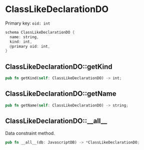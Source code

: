 # ClassLikeDeclarationDO

Primary key: `oid: int`

```rust
schema ClassLikeDeclarationDO {
  name: string,
  kind: int,
  @primary oid: int,
}
```
## ClassLikeDeclarationDO::getKind

```rust
pub fn getKind(self: ClassLikeDeclarationDO) -> int;
```
## ClassLikeDeclarationDO::getName

```rust
pub fn getName(self: ClassLikeDeclarationDO) -> string;
```
## ClassLikeDeclarationDO::\_\_all\_\_

Data constraint method.

```rust
pub fn __all__(db: JavascriptDB) -> *ClassLikeDeclarationDO;
```

